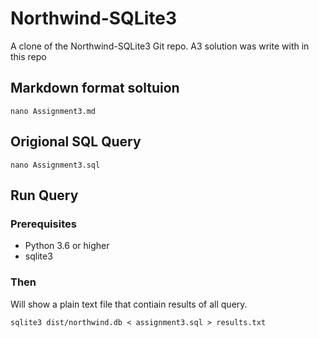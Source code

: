 # Northwind-SQLite3

A clone of the Northwind-SQLite3 Git repo. A3 solution was write with in this repo

## Markdown format soltuion

```{bash}
nano Assignment3.md
```

## Origional SQL Query

```{bash}
nano Assignment3.sql
```

## Run Query

### Prerequisites

- Python 3.6 or higher
- sqlite3

### Then

Will show a plain text file that contiain results of all query.

```{bash}
sqlite3 dist/northwind.db < assignment3.sql > results.txt
```
